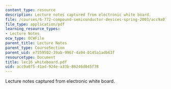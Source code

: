 ```yaml
---
content_type: resource
description: Lecture notes captured from electronic white board.
file: /courses/6-772-compound-semiconductor-devices-spring-2003/acc9a07541ad924ea33b86246d045f78_lec16_whiteboard.pdf
file_type: application/pdf
learning_resource_types:
- Lecture Notes
ocw_type: OCWFile
parent_title: Lecture Notes
parent_type: CourseSection
parent_uid: e7559502-39ab-9967-4a94-0145a1adb63f
resourcetype: Document
title: lec16_whiteboard.pdf
uid: acc9a075-41ad-924e-a33b-86246d045f78
---
```

Lecture notes captured from electronic white board.

